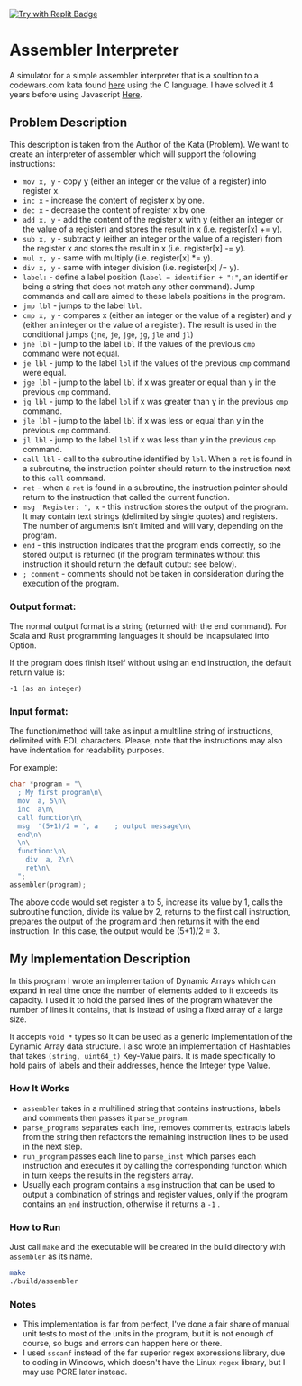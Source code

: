[![Try with Replit Badge](https://replit.com/badge?caption=Try%20with%20Replit)](https://replit.com/@JoeSamir/AssemblerSimulator)
# Assembler Interpreter
A simulator for a simple assembler interpreter that is a soultion to a codewars.com kata found <a href="https://www.codewars.com/kata/58e61f3d8ff24f774400002c/c">here</a> using the C language.
I have solved it 4 years before using Javascript <a href="https://replit.com/@JoeSamir/Assembler-Interpreter">Here</a>.

## Problem Description
This description is taken from the Author of the Kata (Problem).
We want to create an interpreter of assembler which will support the following instructions:

* `mov x, y` - copy y (either an integer or the value of a register) into register x.
* `inc x` - increase the content of register x by one.
* `dec x` - decrease the content of register x by one.
* `add x, y` - add the content of the register x with y (either an integer or the value of a register) and stores the result in x (i.e. register[x] += y).
* `sub x, y` - subtract y (either an integer or the value of a register) from the register x and stores the result in x (i.e. register[x] -= y).
* `mul x, y` - same with multiply (i.e. register[x] *= y).
* `div x, y` - same with integer division (i.e. register[x] /= y).
* `label:` - define a label position (`label = identifier + ":"`, an identifier being a string that does not match any other command). Jump commands and call are aimed to these labels positions in the program.
* `jmp lbl` - jumps to the label `lbl`.
* `cmp x, y` - compares x (either an integer or the value of a register) and y (either an integer or the value of a register). The result is used in the conditional jumps (`jne`, `je`, `jge`, `jg`, `jle` and `jl`)
* `jne lbl` - jump to the label `lbl` if the values of the previous `cmp` command were not equal.
* `je lbl` - jump to the label `lbl` if the values of the previous `cmp` command were equal.
* `jge lbl` - jump to the label `lbl` if x was greater or equal than y in the previous `cmp` command.
* `jg lbl` - jump to the label `lbl` if x was greater than y in the previous `cmp` command.
* `jle lbl` - jump to the label `lbl` if x was less or equal than y in the previous `cmp` command.
* `jl lbl` - jump to the label `lbl` if x was less than y in the previous `cmp` command.
* `call lbl` - call to the subroutine identified by `lbl`. When a `ret` is found in a subroutine, the instruction pointer should return to the instruction next to this `call` command.
* `ret` - when a `ret` is found in a subroutine, the instruction pointer should return to the instruction that called the current function.
* `msg 'Register: ', x` - this instruction stores the output of the program. It may contain text strings (delimited by single quotes) and registers. The number of arguments isn't limited and will vary, depending on the program.
* `end` - this instruction indicates that the program ends correctly, so the stored output is returned (if the program terminates without this instruction it should return the default output: see below).
* `; comment` - comments should not be taken in consideration during the execution of the program.

### Output format:
The normal output format is a string (returned with the end command). For Scala and Rust programming languages it should be incapsulated into Option.

If the program does finish itself without using an end instruction, the default return value is:

```
-1 (as an integer)
```

### Input format:
The function/method will take as input a multiline string of instructions, delimited with EOL characters. Please, note that the instructions may also have indentation for readability purposes.

For example:
```c
char *program = "\
  ; My first program\n\
  mov  a, 5\n\
  inc  a\n\
  call function\n\
  msg  '(5+1)/2 = ', a    ; output message\n\
  end\n\
  \n\
  function:\n\
    div  a, 2\n\
    ret\n\
  ";
assembler(program);
```
The above code would set register a to 5, increase its value by 1, calls the subroutine function, divide its value by 2, returns to the first call instruction, prepares the output of the program and then returns it with the end instruction. In this case, the output would be (5+1)/2 = 3.

## My Implementation Description
In this program I wrote an implementation of Dynamic Arrays which can expand in real time once the number of elements added to it exceeds its capacity.
I used it to hold the parsed lines of the program whatever the number of lines it contains, that is instead of using a fixed array of a large size.

It accepts `void *` types so it can be used as a generic implementation of the Dynamic Array data structure.
I also wrote an implementation of Hashtables that takes `(string, uint64_t)` Key-Value pairs. It is made specifically to hold pairs of labels and their addresses, hence the Integer type Value.

### How It Works
* `assembler` takes in a multilined string that contains instructions, labels and comments then passes it `parse_program`.
* `parse_programs` separates each line, removes comments, extracts labels from the string then refactors the remaining instruction lines to be used in the next step.
* `run_program` passes each line to `parse_inst` which parses each instruction and executes it by calling the corresponding function which in turn keeps the results in the registers array.
* Usually each program contains a `msg` instruction that can be used to output a combination of strings and register values, only if the program contains an `end` instruction, otherwise it returns a `-1` .

### How to Run
Just call `make` and the executable will be created in the build directory with `assembler` as its name.
``` bash
make
./build/assembler
```

### Notes
* This implementation is far from perfect, I've done a fair share of manual unit tests to most of the units in the program, but it is not enough of course, so bugs and errors can happen here or there.
* I used `sscanf` instead of the far superior regex expressions library, due to coding in Windows, which doesn't have the Linux `regex` library, but I may use PCRE later instead.
